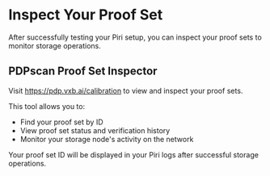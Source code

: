 # Inspect Your Proof Set

After successfully testing your Piri setup, you can inspect your proof sets to monitor storage operations.

## PDPscan Proof Set Inspector

Visit https://pdp.vxb.ai/calibration to view and inspect your proof sets.

This tool allows you to:
- Find your proof set by ID
- View proof set status and verification history
- Monitor your storage node's activity on the network

Your proof set ID will be displayed in your Piri logs after successful storage operations.